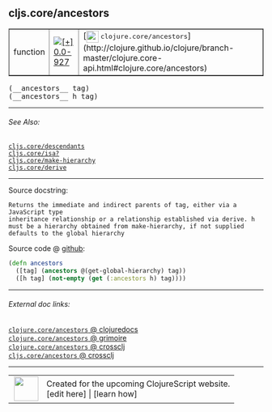 ## cljs.core/ancestors



 <table border="1">
<tr>
<td>function</td>
<td><a href="https://github.com/cljsinfo/cljs-api-docs/tree/0.0-927"><img valign="middle" alt="[+] 0.0-927" title="Added in 0.0-927" src="https://img.shields.io/badge/+-0.0--927-lightgrey.svg"></a> </td>
<td>
[<img height="24px" valign="middle" src="http://i.imgur.com/1GjPKvB.png"> <samp>clojure.core/ancestors</samp>](http://clojure.github.io/clojure/branch-master/clojure.core-api.html#clojure.core/ancestors)
</td>
</tr>
</table>


 <samp>
(__ancestors__ tag)<br>
</samp>
 <samp>
(__ancestors__ h tag)<br>
</samp>

---



###### See Also:

[`cljs.core/descendants`](cljs.core_descendants.md)<br>
[`cljs.core/isa?`](cljs.core_isaQMARK.md)<br>
[`cljs.core/make-hierarchy`](cljs.core_make-hierarchy.md)<br>
[`cljs.core/derive`](cljs.core_derive.md)<br>

---


Source docstring:

```
Returns the immediate and indirect parents of tag, either via a JavaScript type
inheritance relationship or a relationship established via derive. h
must be a hierarchy obtained from make-hierarchy, if not supplied
defaults to the global hierarchy
```


Source code @ [github](https://github.com/clojure/clojurescript/blob/r1.7.10/src/main/cljs/cljs/core.cljs#L9299-L9305):

```clj
(defn ancestors
  ([tag] (ancestors @(get-global-hierarchy) tag))
  ([h tag] (not-empty (get (:ancestors h) tag))))
```

<!--
Repo - tag - source tree - lines:

 <pre>
clojurescript @ r1.7.10
└── src
    └── main
        └── cljs
            └── cljs
                └── <ins>[core.cljs:9299-9305](https://github.com/clojure/clojurescript/blob/r1.7.10/src/main/cljs/cljs/core.cljs#L9299-L9305)</ins>
</pre>

-->

---



###### External doc links:

[`clojure.core/ancestors` @ clojuredocs](http://clojuredocs.org/clojure.core/ancestors)<br>
[`clojure.core/ancestors` @ grimoire](http://conj.io/store/v1/org.clojure/clojure/1.7.0-beta3/clj/clojure.core/ancestors/)<br>
[`clojure.core/ancestors` @ crossclj](http://crossclj.info/fun/clojure.core/ancestors.html)<br>
[`cljs.core/ancestors` @ crossclj](http://crossclj.info/fun/cljs.core.cljs/ancestors.html)<br>

---

 <table>
<tr><td>
<img valign="middle" align="right" width="48px" src="http://i.imgur.com/Hi20huC.png">
</td><td>
Created for the upcoming ClojureScript website.<br>
[edit here] | [learn how]
</td></tr></table>

[edit here]:https://github.com/cljsinfo/cljs-api-docs/blob/master/cljsdoc/cljs.core_ancestors.cljsdoc
[learn how]:https://github.com/cljsinfo/cljs-api-docs/wiki/cljsdoc-files

<!--

This information was too distracting to show to readers, but I'll leave it
commented here since it is helpful to:

- pretty-print the data used to generate this document
- and show how to retrieve that data



The API data for this symbol:

```clj
{:ns "cljs.core",
 :name "ancestors",
 :signature ["[tag]" "[h tag]"],
 :history [["+" "0.0-927"]],
 :type "function",
 :related ["cljs.core/descendants"
           "cljs.core/isa?"
           "cljs.core/make-hierarchy"
           "cljs.core/derive"],
 :full-name-encode "cljs.core_ancestors",
 :source {:code "(defn ancestors\n  ([tag] (ancestors @(get-global-hierarchy) tag))\n  ([h tag] (not-empty (get (:ancestors h) tag))))",
          :title "Source code",
          :repo "clojurescript",
          :tag "r1.7.10",
          :filename "src/main/cljs/cljs/core.cljs",
          :lines [9299 9305]},
 :full-name "cljs.core/ancestors",
 :clj-symbol "clojure.core/ancestors",
 :docstring "Returns the immediate and indirect parents of tag, either via a JavaScript type\ninheritance relationship or a relationship established via derive. h\nmust be a hierarchy obtained from make-hierarchy, if not supplied\ndefaults to the global hierarchy"}

```

Retrieve the API data for this symbol:

```clj
;; from Clojure REPL
(require '[clojure.edn :as edn])
(-> (slurp "https://raw.githubusercontent.com/cljsinfo/cljs-api-docs/catalog/cljs-api.edn")
    (edn/read-string)
    (get-in [:symbols "cljs.core/ancestors"]))
```

-->
